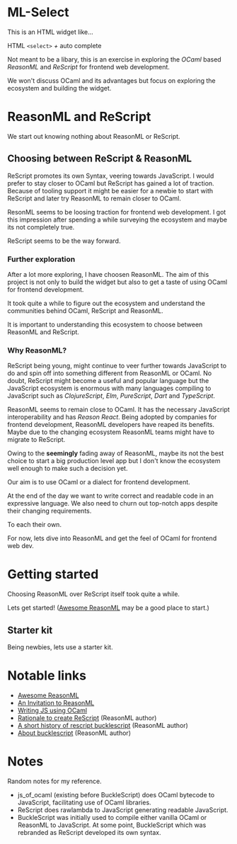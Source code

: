 # ML-Select

This is an HTML widget like...

HTML `<select>` *+* auto complete

Not meant to be a libary, this is an exercise in exploring the *OCaml* based
*ReasonML* and *ReScript* for frontend web development.

We won't discuss OCaml and its advantages but focus on exploring the ecosystem
and building the widget.

# ReasonML and ReScript

We start out knowing nothing about ReasonML or ReScript.

## Choosing between ReScript & ReasonML

ReScript promotes its own Syntax, veering towards JavaScript. I would prefer to
stay closer to OCaml but ReScript has gained a lot of traction. Because of
tooling support it might be easier for a newbie to start with ReScript and later
try ReasonML to remain closer to OCaml.

ResonML seems to be loosing traction for frontend web development. I got this
impression after spending a while surveying the ecosystem and maybe its not
completely true.

ReScript seems to be the way forward.

### Further exploration

After a lot more exploring, I have choosen ReasonML. The aim of this project is
not only to build the widget but also to get a taste of using OCaml for frontend
development.

It took quite a while to figure out the ecosystem and understand the communities
behind OCaml, ReScript and ReasonML.

It is important to understanding this ecosystem to choose between ReasonML and
ReScript.

### Why ReasonML?

ReScript being young, might continue to veer further towards JavaScript to do
and spin off into something different from ReasonML or OCaml. No doubt, ReScript
might become a useful and popular language but the JavaScript ecosystem is
enormous with many languages compiling to JavaScript such as *ClojureScript*,
*Elm*, *PureScript*, *Dart* and *TypeScript*.

ReasonML seems to remain close to OCaml. It has the necessary JavaScript
interoperability and has *Reason React*. Being adopted by companies for frontend
development, ReasonML developers have reaped its benefits. Maybe due to the
changing ecosystem ReasonML teams might have to migrate to ReScript.

Owing to the **seemingly** fading away of ReasonML, maybe its not the best
choice to start a big production level app but I don't know the ecosystem well
enough to make such a decision yet.

Our aim is to use OCaml or a dialect for frontend development.

At the end of the day we want to write correct and readable code in an
expressive language. We also need to churn out top-notch apps despite their
changing requirements.

To each their own.

For now, lets dive into ReasonML and get the feel of OCaml for frontend web dev.

# Getting started

Choosing ReasonML over ReScript itself took quite a while.

Lets get started! ([Awesome
ReasonML](https://github.com/vramana/awesome-reasonml) may be a good place to
start.)

## Starter kit

Being newbies, lets use a starter kit.

# Notable links

+ [Awesome ReasonML](https://github.com/vramana/awesome-reasonml)
+ [An Invitation to
  ReasonML](https://protoship.io/blog/an-invitation-to-reasonml/)
+ [Writing JS using
  OCaml](https://www.kuniga.me/blog/2018/06/24/writing-javascript-using-ocaml.html) 
+ [Rationale to create
  ReScript](https://github.com/ocsigen/js_of_ocaml/issues/338) (ReasonML author)
+ [A short history of rescript
  bucklescript](https://discuss.ocaml.org/t/a-short-history-of-rescript-bucklescript/7222)
  (ReasonML author) 
+ [About bucklescript](https://discuss.ocaml.org/t/about-bucklescript/178)
  (ReasonML author) 

# Notes

Random notes for my reference.

+ js_of_ocaml (existing before BuckleScript) does OCaml bytecode to JavaScript,
  facilitating use of OCaml libraries.
+ ReScript does rawlambda to JavaScript generating readable JavaScript.
+ BuckleScript was initially used to compile either vanilla OCaml or
  ReasonML to JavaScript. At some point, BuckleScript which was rebranded as
  ReScript developed its own syntax.
